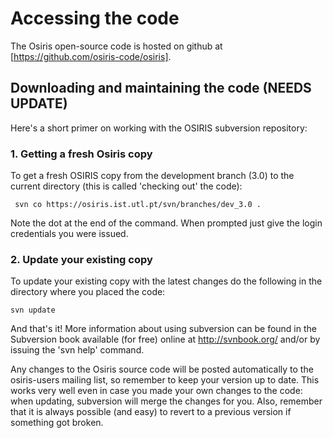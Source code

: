 # Accessing the code

The Osiris open-source code is hosted on github at [https://github.com/osiris-code/osiris].

## Downloading and maintaining the code (NEEDS UPDATE)

Here's a short primer on working with the OSIRIS subversion repository:

### 1. Getting a fresh Osiris copy

To get a fresh OSIRIS copy from the development branch (3.0) to the
current directory (this is called 'checking out' the code):

```text
 svn co https://osiris.ist.utl.pt/svn/branches/dev_3.0 .
```

Note the dot at the end of the command. When prompted just give the
login credentials you were issued.

### 2. Update your existing copy

To update your existing copy with the latest changes do the following in
the directory where you placed the code:

```
svn update
```

And that's it! More information about using subversion can be found in
the Subversion book available (for free) online at <http://svnbook.org/>
and/or by issuing the 'svn help' command.

Any changes to the Osiris source code will be posted automatically to
the osiris-users mailing list, so remember to keep your version up to
date. This works very well even in case you made your own changes to the
code: when updating, subversion will merge the changes for you. Also,
remember that it is always possible (and easy) to revert to a previous
version if something got broken.
